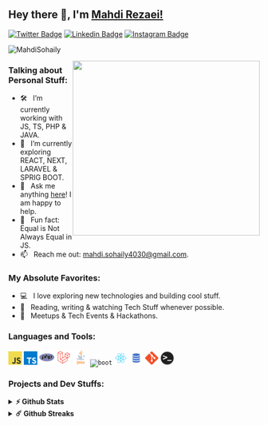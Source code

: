 ## Hey there 👋, I'm [Mahdi Rezaei!](https://github.com/MahdiSohaily)

[![Twitter Badge](https://img.shields.io/badge/-Twitter-00acee?style=flat-square&logo=Twitter&logoColor=white)](https://twitter.com/Mahdi_Rezaei_AF)
[![Linkedin Badge](https://img.shields.io/badge/-LinkedIn-0e76a8?style=flat-square&logo=Linkedin&logoColor=white)](https://www.linkedin.com/in/mahdi-rezaei-74705713b)
[![Instagram Badge](https://img.shields.io/badge/-Instagram-e4405f?style=flat-square&logo=Instagram&logoColor=white)](https://instagram.com/)

<p align="left"> <img src="https://komarev.com/ghpvc/?username=MahdiSohaily&label=Profile%20views&color=blueviolet&style=flat" alt="MahdiSohaily" /> </p>


<img align="right" height="350" width="375" alt="" src="https://64.media.tumblr.com/52d707ec600162594e1ea34ec1a8da70/tumblr_nkln8rQA7Q1shpedgo1_540.gif" />

### Talking about Personal Stuff:

- 🛠 &nbsp; I’m currently working with JS, TS, PHP & JAVA.
- 🚀 &nbsp; I’m currently exploring REACT, NEXT, LARAVEL & SPRIG BOOT.
- 💬 &nbsp; Ask me anything [here](https://github.com/MahdiSohaily/MahdiSohaily/issues/1)! I am happy to help.
- 👾 &nbsp; Fun fact: Equal is Not Always Equal in JS.
- 📫 &nbsp; Reach me out: mahdi.sohaily4030@gmail.com.

### My Absolute Favorites:

- 💻 &nbsp; I love exploring new technologies and building cool stuff.
- 📰 &nbsp; Reading, writing & watching Tech Stuff whenever possible.
- 🍕 &nbsp; Meetups & Tech Events & Hackathons.

### Languages and Tools:

<code><img height="27" src="https://raw.githubusercontent.com/github/explore/80688e429a7d4ef2fca1e82350fe8e3517d3494d/topics/javascript/javascript.png" alt="javascript"></code>
<code><img height="27" src="https://raw.githubusercontent.com/github/explore/80688e429a7d4ef2fca1e82350fe8e3517d3494d/topics/typescript/typescript.png" alt="typescript"></code>
<code><img height="30" src="https://raw.githubusercontent.com/github/explore/80688e429a7d4ef2fca1e82350fe8e3517d3494d/topics/php/php.png" alt="php"></code>
<code><img height="30" src="https://raw.githubusercontent.com/github/explore/80688e429a7d4ef2fca1e82350fe8e3517d3494d/topics/laravel/laravel.png" alt="laravel"></code>
<code><img height="30" src="https://raw.githubusercontent.com/github/explore/80688e429a7d4ef2fca1e82350fe8e3517d3494d/topics/java/java.png" alt="java"></code>
<code><img height="30" src="https://spring.io/img/logos/spring-initializr.svg" alt="boot"></code>
<code><img height="27" src="https://raw.githubusercontent.com/github/explore/80688e429a7d4ef2fca1e82350fe8e3517d3494d/topics/react/react.png" alt="react"></code>
<code><img height="27" src="https://raw.githubusercontent.com/github/explore/80688e429a7d4ef2fca1e82350fe8e3517d3494d/topics/sql/sql.png" alt="sql"></code>
<code><img height="27" src="https://raw.githubusercontent.com/devicons/devicon/master/icons/git/git-original.svg" alt="git"></code>
<code><img height="27" src="https://raw.githubusercontent.com/github/explore/80688e429a7d4ef2fca1e82350fe8e3517d3494d/topics/terminal/terminal.png" alt="terminal"></code>

### Projects and Dev Stuffs:

<details>
  <summary><b>⚡ Github Stats</b></summary>
  <br />
  <img height="180em" src="https://github-readme-stats.vercel.app/api?username=MahdiSohaily&show_icons=true&theme=onedark" />
  <img height="180em" src="https://github-readme-streak-stats.herokuapp.com/?user=MahdiSohaily&&show_icons=true&theme=onedark"/>
</details>

<details>
  <summary><b>☄️ Github Streaks</b></summary>

  <br />
  <img height="180em" src="https://github-readme-stats.vercel.app/api/top-langs/?username=MahdiSohaily&layout=compact&show_icons=true&theme=onedark" />
</details>